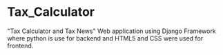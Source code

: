 # Tax_Calculator
"Tax Calculator and Tax News"  Web application using Django Framework where python is use for backend and HTML5 and CSS were used for frontend.
